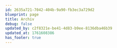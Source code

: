 ```yaml
---
id: 2635a721-7042-404b-9a90-fb3ec3a729d2
blueprint: page
title: Archiv
debug: false
updated_by: c2f8321e-be41-4d83-b9ee-8136dba46b39
updated_at: 1761608386
has_footer: true
---
```

